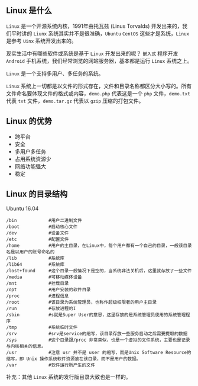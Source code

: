 ## Linux 是什么

`Linux` 是一个开源系统内核，1991年由托瓦兹 (Linus Torvalds) 开发出来的，我们平时讲的 `Liunx` 系统其实并不是很准确，`Ubuntu` `CentOS` 这些才是系统，`Linux` 是参考 `Uinx` 系统开发出来的。

现实生活中有哪些软件或系统是基于 `Linux` 开发出来的呢？ `嵌入式` 程序开发 `Android` 手机系统，我们经常浏览的网站服务器，基本都是运行 `Linux` 系统之上。

`Linux` 是一个支持多用户、多任务的系统。

`Linux` 系统上一切都是以文件的形式存在，文件和目录名称都区分大小写的。所有文件命名要体现文件的格式或内容，`demo.php` 代表这是一个 `php` 文件，`demo.txt` 代表 `txt` 文件，`demo.tar.gz` 代表以 `gzip` 压缩的打包文件。

## Linux 的优势

- 跨平台
- 安全
- 多用户多任务
- 占用系统资源少
- 网络功能强大
- 稳定

## Linux 的目录结构

Ubuntu 16.04

```
/bin            #用户二进制文件
/boot           #启动核心文件
/dev            #设备文件
/etc            #配置文件
/home           #用户的主目录，在Linux中，每个用户都有一个自己的目录，一般该目录名是以用户的账号命名的
/lib            #系统库
/lib64          #系统库
/lost+found     #这个目录一般情况下是空的，当系统非法关机后，这里就存放了一些文件
/media          #可移动媒体设备
/mnt            #挂载目录
/opt            #用户安装的软件目录
/proc           #进程信息
/root           #该目录为系统管理员，也称作超级权限者的用户主目录
/run            #存放进程的I
/sbin           #s就是Super User的意思，这里存放的是系统管理员使用的系统管理程序
/tmp            #系统临时文件
/srv            #srv是service的缩写，该目录存放一些服务启动之后需要提取的数据
/sys            #这个目录跟/proc 非常类似，也是一个虚拟的文件系统，主要也是记录与内核相关的信息。
/usr            #注意 usr 并不是 user 的缩写，而是Unix Software Resource的缩写，即 Unix 操作系统软件资源放在该目录，而不是用户的数据。
/var            #软件运行所产生的文件
```

补充：其他 `Linux` 系统的发行版目录大致也是一样的。
